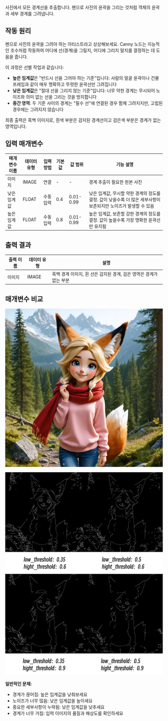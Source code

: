 사진에서 모든 경계선을 추출합니다. 펜으로 사진의 윤곽을 그리는 것처럼 객체의 윤곽과 세부 경계를 그려냅니다.

## 작동 원리

펜으로 사진의 윤곽을 그려야 하는 아티스트라고 상상해보세요. Canny 노드는 지능적인 조수처럼 작동하여 어디에 선(경계)을 그릴지, 어디에 그리지 말지를 결정하는 데 도움을 줍니다.

이 과정은 선별 작업과 같습니다:
- **높은 임계값**은 "반드시 선을 그어야 하는 기준"입니다: 사람의 얼굴 윤곽이나 건물 프레임과 같이 매우 명확하고 뚜렷한 윤곽선만 그려집니다
- **낮은 임계값**은 "절대 선을 그리지 않는 기준"입니다: 너무 약한 경계는 무시되어 노이즈와 의미 없는 선을 그리는 것을 방지합니다
- **중간 영역**: 두 기준 사이의 경계는 "필수 선"에 연결된 경우 함께 그려지지만, 고립된 경우에는 그려지지 않습니다

최종 출력은 흑백 이미지로, 흰색 부분은 감지된 경계선이고 검은색 부분은 경계가 없는 영역입니다.

## 입력 매개변수

| 매개변수 이름 | 데이터 유형 | 입력 방법 | 기본값 | 값 범위 | 기능 설명 |
|-------------|-------------|----------|--------|---------|----------|
| 이미지 | IMAGE | 연결 | - | - | 경계 추출이 필요한 원본 사진 |
| 낮은 임계값 | FLOAT | 수동 입력 | 0.4 | 0.01-0.99 | 낮은 임계값, 무시할 약한 경계의 정도를 결정. 값이 낮을수록 더 많은 세부사항이 보존되지만 노이즈가 발생할 수 있음 |
| 높은 임계값 | FLOAT | 수동 입력 | 0.8 | 0.01-0.99 | 높은 임계값, 보존할 강한 경계의 정도를 결정. 값이 높을수록 가장 명확한 윤곽선만 유지됨 |

## 출력 결과

| 출력 이름 | 데이터 유형 | 설명 |
|----------|-------------|------|
| 이미지 | IMAGE | 흑백 경계 이미지, 흰 선은 감지된 경계, 검은 영역은 경계가 없는 부분 |

## 매개변수 비교

![원본 이미지](./asset/input.webp)


![매개변수 비교](./asset/compare.webp)

**일반적인 문제:**
- 경계가 끊어짐: 높은 임계값을 낮춰보세요
- 노이즈가 너무 많음: 낮은 임계값을 높이세요
- 중요한 세부사항이 누락됨: 낮은 임계값을 낮추세요
- 경계가 너무 거침: 입력 이미지의 품질과 해상도를 확인하세요
